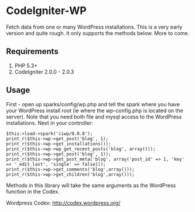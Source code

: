 CodeIgniter-WP
================

Fetch data from one or many WordPress installations. This is a very early version and quite rough. It only supports the methods below. More to come.


Requirements
------------

1. PHP 5.3+
2. CodeIgniter 2.0.0 - 2.0.3


Usage
-----

First - open up sparks/config/wp.php and tell the spark where you have your WordPress install root (ie where the wp-config.php is located on the server).
Note that you need both file and mysql access to the WordPress installations.
Next in your controller:

	$this->load->spark('ciwp/0.0.8');
	print_r($this->wp->get_post('blog', 1);
	print_r($this->wp->get_installations());
	print_r($this->wp->wp_get_recent_posts('blog', array()));
	print_r($this->wp->get_post('blog', 1));
	print_r($this->wp->get_post_meta('blog', array('post_id' => 1, 'key' => '_edit_last', 'single' => false)));
	print_r($this->wp->get_comments('blog',array()));
	print_r($this->wp->get_children('blog',array()));

Methods in this library will take the same arguments as the WordPress function in the Codex. 

Wordpress Codex: http://codex.wordpress.org/
